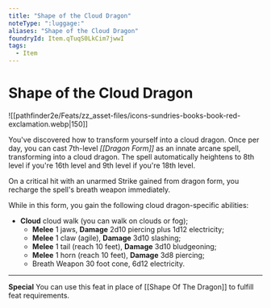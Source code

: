 ```yaml
---
title: "Shape of the Cloud Dragon"
noteType: ":luggage:"
aliases: "Shape of the Cloud Dragon"
foundryId: Item.qTuqS0LkCim7jwwI
tags:
  - Item
---
```


# Shape of the Cloud Dragon
![[pathfinder2e/Feats/zz_asset-files/icons-sundries-books-book-red-exclamation.webp|150]]

You've discovered how to transform yourself into a cloud dragon. Once per day, you can cast 7th-level _[[Dragon Form]]_ as an innate arcane spell, transforming into a cloud dragon. The spell automatically heightens to 8th level if you're 16th level and 9th level if you're 18th level.

On a critical hit with an unarmed Strike gained from dragon form, you recharge the spell's breath weapon immediately.

While in this form, you gain the following cloud dragon-specific abilities:

*   **Cloud** cloud walk (you can walk on clouds or fog);
    *   **Melee** 1 jaws, **Damage** 2d10 piercing plus 1d12 electricity;
    *   **Melee** 1 claw (agile), **Damage** 3d10 slashing;
    *   **Melee** 1 tail (reach 10 feet), **Damage** 3d10 bludgeoning;
    *   **Melee** 1 horn (reach 10 feet), **Damage** 3d8 piercing;
    *   Breath Weapon 30 foot cone, 6d12 electricity.

* * *

**Special** You can use this feat in place of [[Shape Of The Dragon]] to fulfill feat requirements.
